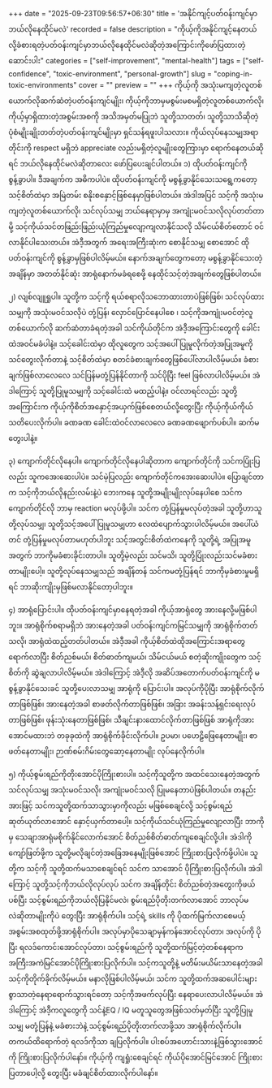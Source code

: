 +++
date = "2025-09-23T09:56:57+06:30"
title = 'အနိုင်ကျင့်ပတ်ဝန်းကျင်မှာဘယ်လိုနေထိုင်မလဲ'
recorded = false
description = "ကိုယ့်ကိုအနိုင်ကျင့်နေတယ်လို့ခံစားရတဲ့ပတ်ဝန်းကျင်မှာဘယ်လိုနေထိုင်မလဲဆိုတဲ့အကြောင်းကိုဖော်ပြထားတဲ့ဆောင်းပါး"
categories = ["self-improvement", "mental-health"]
tags = ["self-confidence", "toxic-environment", "personal-growth"]
slug = "coping-in-toxic-environments"
cover = ""
preview = ""
+++
ကိုယ့်ကို အသုံးမကျတဲ့လူတစ်ယောက်လိုဆက်ဆံတဲ့ပတ်ဝန်းကျင်မျိုး၊ ကိုယ့်ကိုဘာမှမစွမ်းမစမရှိတဲ့လူတစ်ယောက်လို၊ ကိုယ့်မှာရှိထားတဲ့အစွမ်းအစကို အသိအမှတ်မပြုဘဲ သူတို့သာတတ်၊ သူတို့သာသိဆိုတဲ့ပုံစံမျိုးချိုးတတ်တဲ့ပတ်ဝန်းကျင်မျိုးမှာ ရှင်သန်ရဖူးပါသလား။ ကိုယ်လုပ်နေသမျှအရာတိုင်းကို respect မရှိဘဲ appreciate လည်းမရှိတဲ့လူမျိုးတွေကြားမှာ ရောက်နေတယ်ဆိုရင် ဘယ်လိုနေထိုင်မလဲဆိုတာလေး ဖော်ပြပေးချင်ပါတယ်။
၁) ထိုပတ်ဝန်းကျင်ကိုစွန့်ခွာပါ။
ဒီအချက်က အဓိကပါပဲ။ ထိုပတ်ဝန်းကျင်ကို မစွန့်ခွာနိုင်သေးသရွေ့ကတော့ သင့်စိတ်ထဲမှာ အမြဲတမ်း စနိုးစနှောင့်ဖြစ်နေမှာဖြစ်ပါတယ်။ အဲဒါအပြင် သင့်ကို အသုံးမကျတဲ့လူတစ်ယောက်လို၊ သင်လုပ်သမျှ ဘယ်နေရာမှာမှ အကျုံးမဝင်သလိုလုပ်တတ်တာမို့ သင့်ကိုယ်သင်တဖြည်းဖြည်းယုံကြည်မှုလျော့ကျလာနိုင်သလို သိမ်ငယ်စိတ်တောင် ဝင်လာနိုင်ပါသေးတယ်။ အဲဒီ့အတွက် အရေးအကြီးဆုံးက စောနိုင်သမျှ စောအောင် ထိုပတ်ဝန်းကျင်ကို စွန့်ခွာမှဖြစ်ပါလိမ့်မယ်။ နောက်အချက်တွေကတော့ မစွန့်ခွာနိုင်သေးတဲ့အချိန်မှာ အတတ်နိုင်ဆုံး အာရုံနောက်မခံရစေဖို့ နေထိုင်သင့်တဲ့အချက်တွေဖြစ်ပါတယ်။

၂) လျစ်လျူရှုပါ။
သူတို့က သင့်ကို ရယ်စရာလိုသဘောထားတာပဲဖြစ်ဖြစ်၊ သင်လုပ်ထားသမျှကို အသုံးမဝင်သလိုပဲ တုံ့ပြန်၊ လှောင်ပြောင်နေပါစေ ၊ သင့်ကိုအကျုံးမဝင်တဲ့လူတစ်ယောက်လို ဆက်ဆံတာခံရတဲ့အခါ သင်ကိုယ်တိုင်က အဲဒီ့အကြောင်းတွေကို ခေါင်းထဲအဝင်မခံပါနဲ့။ သင့်ခေါင်းထဲမှာ ထိုလူတွေက သင့်အပေါ်ပြုမူလိုက်တဲ့အပြုအမူကို သင်တွေးလိုက်တာနဲ့ သင့်စိတ်ထဲမှာ စတင်ခံစားချက်တွေဖြစ်ပေါ်လာပါလိမ့်မယ်။ ခံစားချက်ဖြစ်လာလေလေ သင်ပြန်မတုံ့ပြန်နိုင်တာကို သင်ပိုပြီး feel ဖြစ်လာပါလိမ့်မယ်။ အဲဒါကြောင့် သူတို့ပြုမူသမျှကို သင့်ခေါင်းထဲ မထည့်ပါနဲ့။ ဝင်လာရင်လည်း သူတို့အကြောင်းက ကိုယ့်ကိုစိတ်အနှောင့်အယှက်ဖြစ်စေတယ်လို့တွေးပြီး ကိုယ့်ကိုယ်ကိုယ်သတိပေးလိုက်ပါ။ ခဏခဏ ခေါင်းထဲဝင်လာလေလေ ခဏခဏဖျောက်ပစ်ပါ။ ဆက်မတွေးပါနဲ့။

၃) ကျောက်တိုင်လိုနေပါ။
ကျောက်တိုင်လိုနေပါဆိုတာက ကျောက်တိုင်ကို သင်ကပြုံးပြလည်း သူကအေးဆေးပါပဲ။ သင်မဲ့ပြလည်း ကျောက်တိုင်ကအေးဆေးပါပဲ။ ပြောချင်တာက သင့်ကိုဘယ်လိုနည်းလမ်းနဲ့ပဲ ဘေးကနေ သူတို့အမျိုးမျိုးလုပ်နေပါစေ သင်က ကျောက်တိုင်လို ဘာမှ reaction မလုပ်ဖို့ပါ။ သင်က တုံ့ပြန်မှုမလုပ်တဲ့အခါ သူတို့ဟာသူတို့လုပ်သမျှ၊ သူတို့သင့်အပေါ်ပြုမူသမျှဟာ လေထဲပျောက်သွားပါလိမ့်မယ်။ အပေါ်ယံတင် တုံ့ပြန်မှုမလုပ်တာမဟုတ်ပါဘူး သင့်အတွင်းစိတ်ထဲကနေကို သူတို့ရဲ့ အပြုအမူအတွက် ဘာကိုမခံစားခိုင်းတာပါ။ သူတို့မဲ့လည်း သင်မသိ၊ သူတို့ပြုံးလည်းသင်မခံစားတာမျိုးပေါ့။ သူတို့လုပ်နေသမျှသည် အချိန်တန် သင်ကမတုံ့ပြန်ရင် ဘာကိုမှခံစားမှုမရှိရင် ဘာဆိုးကျိုးမှဖြစ်မလာနိုင်တော့ပါဘူး။

၄) အာရုံပြောင်းပါ။
ထိုပတ်ဝန်းကျင်မှာနေရတဲ့အခါ ကိုယ့်အာရုံတွေ အားနေလို့မဖြစ်ပါဘူး။ အာရုံစိုက်စရာမရှိဘဲ အားနေတဲ့အခါ ပတ်ဝန်းကျင်ကမြင်သမျှကို အာရုံစိုက်တတ်သလို၊ အာရုံထဲထည့်တတ်ပါတယ်။ အဲဒီ့အခါ ကိုယ့်စိတ်ထဲထိုအကြောင်းအရာတွေ ရောက်လာပြီး စိတ်ညစ်မယ်၊ စိတ်ဓာတ်ကျမယ်၊ သိမ်ငယ်မယ် စတဲ့ဆိုးကျိုးတွေက သင့်စိတ်ကို ဆွဲချလာပါလိမ့်မယ်။ အဲဒါကြောင့် အဲဒီ့လို အဆိပ်အတောက်ပတ်ဝန်းကျင်ကို မစွန့်ခွာနိုင်သေးခင် သူတို့ပေးလာသမျှ အာရုံကို ပြောင်းပါ။ အလုပ်ကိုပိုပြီး အာရုံစိုက်လိုက်တာဖြစ်ဖြစ်၊ အားနေတဲ့အခါ စာဖတ်လိုက်တာဖြစ်ဖြစ်၊ အခြား အခန်းသန့်ရှင်းရေးလုပ်တာဖြစ်ဖြစ်၊ ဖုန်းသုံးနေတာဖြစ်ဖြစ်၊ သီချင်းနားထောင်လိုက်တာဖြစ်ဖြစ် အာရုံကိုအားအောင်မထားဘဲ တခုခုထဲကို အာရုံစိုက်ခိုင်းလိုက်ပါ။ ဥပမာ၊ ပဟေဠိဖြေနေတာမျိုး၊ စာဖတ်နေတာမျိုး၊ ဉာဏ်စမ်းဂိမ်းတွေဆော့နေတာမျိုး လုပ်နေလိုက်ပါ။

၅) ကိုယ့်စွမ်းရည်ကိုတိုးအောင်ပိုကြိုးစားပါ။
သင့်ကိုသူတို့က အထင်သေးနေတဲ့အတွက် သင်လုပ်သမျှ အသုံးမဝင်သလို၊ အကျုံးမဝင်သလို ပြုမနေတာပဲဖြစ်ပါတယ်။ တနည်းအားဖြင့် သင်ကသူတို့ထက်သာသွားမှာကိုလည်း မဖြစ်စေချင်လို့ သင့်စွမ်းရည်ဆုတ်ယုတ်လာအောင် နှောင့်ယှက်တာပေါ့။ သင့်ကိုယ်သင်ယုံကြည်မှုလျော့လာပြီး ဘာကိုမှ သေချာအာရုံမစိုက်နိုင်လောက်အောင် စိတ်ညစ်စိတ်ဓာတ်ကျစေချင်လို့ပါ။ အဲဒါကို ကျော်ဖြတ်ဖို့က သူတို့မလိုချင်တဲ့အခြေအနေမျိုးဖြစ်အောင် ကြိုးစားပြလိုက်ဖို့ပါပဲ။ သူတို့က သင့်ကို သူတို့ထက်မသာစေချင်ရင် သင်က သာအောင် ပိုကြိုးစားပြလိုက်ပါ။ အဲဒါကြောင့် သူတို့သင့်ကိုဘယ်လိုလုပ်လုပ် သင်က အချိန်တိုင်း စိတ်ညစ်တဲ့အတွေးကိုဖယ်ပစ်ပြီး သင့်စွမ်းရည်ကိုဘယ်လိုပြနိုင်မလဲ၊ စွမ်းရည်ပိုတိုးတက်လာအောင် ဘာလုပ်မလဲဆိုတာမျိုးကိုပဲ တွေးပြီး အာရုံစိုက်ပါ။ သင့်ရဲ့ skills ကို ပိုထက်မြက်လာစေမယ့် အစွမ်းအစထုတ်ဖို့အာရုံစိုက်ပါ။ အလုပ်မှာပိုသေချာမှန်ကန်အောင်လုပ်တာ၊ အလုပ်ကို ပိုပြီး ရလဒ်ကောင်းအောင်လုပ်တာ၊ သင့်စွမ်းရည်ကို သူတို့ထက်မြင့်တဲ့တစ်နေရာက အကြီးအကဲမြင်အောင်ပိုကြိုးစားပြလိုက်ပါ။ သင့်ကသူတို့နဲ့ မတိမ်းမယိမ်းသာနေတဲ့အခါ သင့်ကိုတိုက်ခိုက်လိမ့်မယ်။ မနာလိုဖြစ်ပါလိမ့်မယ်၊ သင်က သူတို့ထက်အဆပေါင်းများစွာသာတဲ့နေရာရောက်သွားရင်တော့ သင့်ကိုအဖက်လုပ်ပြီး နေရာပေးလာပါလိမ့်မယ်။ အဲဒါကြောင့် အဲဒီ့ကလူတွေကို သင်နဲ့EQ / IQ မတူသူတွေအဖြစ်သတ်မှတ်ပြီး သူတို့ပြုမူသမျှ မတုံ့ပြန်နဲ့ မခံစားဘဲနဲ့ သင့်စွမ်းရည်ပိုတိုးတက်လာဖို့သာ အာရုံစိုက်လိုက်ပါ။ တကယ်ထိရောက်တဲ့ ရလဒ်ကိုသာ ချပြလိုက်ပါ။ ပါးစပ်အဟောင်းသားနဲ့ဖြစ်သွားအောင်ကို ကြိုးစားပြလိုက်ပါနော်။
ကိုယ့်ကို ကျရှုံးစေချင်ရင် ကိုယ်ပိုအောင်မြင်အောင် ကြိုးစားပြတာပေါ့လို့ တွေးပြီး မခံချင်စိတ်ထားလိုက်ပါနော်။ 